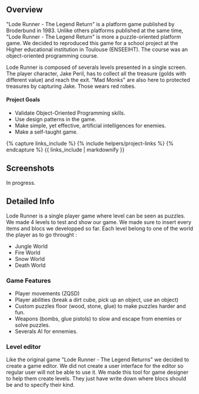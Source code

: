 <!---
Grégoire Boiron <gregoire.boiron@gmail.com>
Copyright (c) 2018 Grégoire Boiron  All Rights Reserved.
--->

Overview
--------------------
"Lode Runner - The Legend Return" is a platform game published by Broderbund in 1983. Unlike others platforms published at the same time, "Lode Runner - The Legend Return" is more a puzzle-oriented platform game. We decided to reproduced this game for a school project at the Higher educational institution in Toulouse (ENSEEIHT). The course was an object-oriented programming course.

Lode Runner is composed of severals levels presented in a single screen. The player character, Jake Peril, has to collect all the treasure (golds with different value) and reach the exit. "Mad Monks" are also here to protected treasures by capturing Jake. Those wears red robes.

#### Project Goals
* Validate Object-Oriented Programming skills.
* Use design patterns in the game.
* Make simple, yet effective, artificial intelligences for enemies.
* Make a self-taught game.

{% capture links_include %}
{% include helpers/project-links %}
{% endcapture %}
{{ links_include | markdownify }}

Screenshots
--------------------
In progress.

Detailed Info
--------------------
Lode Runner is a single player game where level can be seen as puzzles. We made 4 levels to test and show our game. We made sure to insert every items and blocs we developped so far. Each level belong to one of the world the player as to go throught :

* Jungle World
* Fire World
* Snow World
* Death World

### Game Features
* Player movements (ZQSD)
* Player abilities (break a dirt cube, pick up an object, use an object)
* Custom puzzles floor (wood, stone, glue) to make puzzles harder and fun.
* Weapons (bombs, glue pistols) to slow and escape from enemies or solve puzzles.
* Severals AI for ennemies.

### Level editor
Like the original game "Lode Runner - The Legend Returns" we decided to create a game editor. We did not create a user interface for the editor so regular user will not be able to use it. We made this tool for game designer to help them create levels. They just have write down where blocs should be and to specify their kind.
